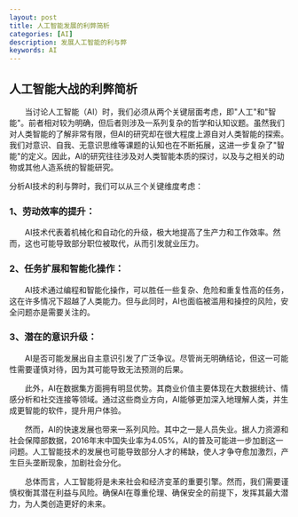 ```yaml
---
layout: post
title: 人工智能发展的利弊简析
categories: [AI]
description: 发展人工智能的利与弊
keywords: AI
---
```


## 人工智能大战的利弊简析

&emsp;&emsp;当讨论人工智能（AI）时，我们必须从两个关键层面考虑，即"人工"和"智能"。前者相对较为明确，但后者则涉及一系列复杂的哲学和认知议题。虽然我们对人类智能的了解非常有限，但AI的研究却在很大程度上源自对人类智能的探索。我们对意识、自我、无意识思维等课题的认知也在不断拓展，这进一步复杂了"智能"的定义。因此，AI的研究往往涉及对人类智能本质的探讨，以及与之相关的动物或其他人造系统的智能研究。

分析AI技术的利与弊时，我们可以从三个关键维度考虑：

### 1、劳动效率的提升： 

&emsp;&emsp;AI技术代表着机械化和自动化的升级，极大地提高了生产力和工作效率。然而，这也可能导致部分职位被取代，从而引发就业压力。

### 2、任务扩展和智能化操作： 

&emsp;&emsp;AI技术通过编程和智能化操作，可以胜任一些复杂、危险和重复性高的任务，这在许多情况下超越了人类能力。但与此同时，AI也面临被滥用和操控的风险，安全问题亦是需要关注的。

### 3、潜在的意识升级： 

&emsp;&emsp;AI是否可能发展出自主意识引发了广泛争议。尽管尚无明确结论，但这一可能性需要谨慎对待，因为其可能导致无法预测的后果。

&emsp;&emsp;此外，AI在数据集方面拥有明显优势。其商业价值主要体现在大数据统计、情感分析和社交连接等领域。通过这些商业方向，AI能够更加深入地理解人类，并生成更智能的软件，提升用户体验。

&emsp;&emsp;然而，AI的快速发展也带来一系列风险。其中之一是人员失业。据人力资源和社会保障部数据，2016年末中国失业率为4.05%，AI的普及可能进一步加剧这一问题。人工智能技术的发展也可能导致部分人才的稀缺，使人才争夺愈加激烈，产生巨头垄断现象，加剧社会分化。

&emsp;&emsp;总体而言，人工智能将是未来社会和经济变革的重要引擎。然而，我们需要谨慎权衡其潜在利益与风险。确保AI在尊重伦理、确保安全的前提下，发挥其最大潜力，为人类创造更好的未来。
